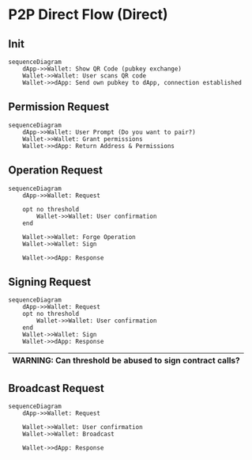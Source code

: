 # P2P Direct Flow (Direct)

## Init

```mermaid
sequenceDiagram
    dApp->>Wallet: Show QR Code (pubkey exchange)
    Wallet->>Wallet: User scans QR code
    Wallet->>dApp: Send own pubkey to dApp, connection established
```

## Permission Request

```mermaid
sequenceDiagram
    dApp->>Wallet: User Prompt (Do you want to pair?)
    Wallet->>Wallet: Grant permissions
    Wallet->>dApp: Return Address & Permissions
```

## Operation Request

```mermaid
sequenceDiagram
    dApp->>Wallet: Request

    opt no threshold
        Wallet->>Wallet: User confirmation
    end

    Wallet->>Wallet: Forge Operation
    Wallet->>Wallet: Sign

    Wallet->>dApp: Response
```

## Signing Request

```mermaid
sequenceDiagram
    dApp->>Wallet: Request
    opt no threshold
        Wallet->>Wallet: User confirmation
    end
    Wallet->>Wallet: Sign
    Wallet->>dApp: Response
```

| WARNING: Can threshold be abused to sign contract calls? |
| -------------------------------------------------------- |


## Broadcast Request

```mermaid
sequenceDiagram
    dApp->>Wallet: Request

    Wallet->>Wallet: User confirmation
    Wallet->>Wallet: Broadcast

    Wallet->>dApp: Response
```
